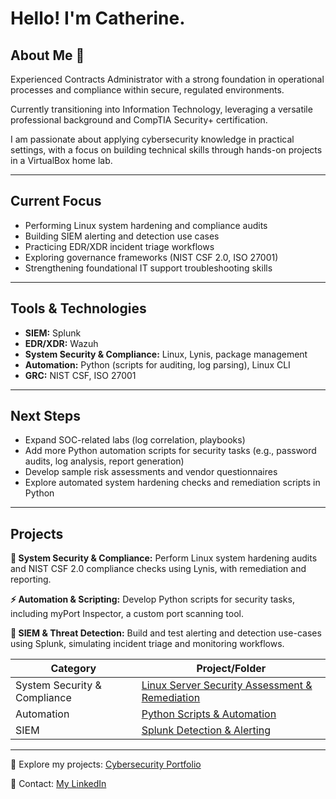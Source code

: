 # Hello! I'm Catherine.

## About Me 👋

Experienced Contracts Administrator with a strong foundation in operational processes and compliance within secure, regulated environments. 

Currently transitioning into Information Technology, leveraging a versatile professional background and CompTIA Security+ certification. 

I am passionate about applying cybersecurity knowledge in practical settings, with a focus on building technical skills through hands-on projects in a VirtualBox home lab.

---

## Current Focus

- Performing Linux system hardening and compliance audits
- Building SIEM alerting and detection use cases
- Practicing EDR/XDR incident triage workflows
- Exploring governance frameworks (NIST CSF 2.0, ISO 27001)
- Strengthening foundational IT support troubleshooting skills

---

## Tools & Technologies

- **SIEM:** Splunk
- **EDR/XDR:** Wazuh
- **System Security & Compliance:** Linux, Lynis, package management
- **Automation:** Python (scripts for auditing, log parsing), Linux CLI
- **GRC:** NIST CSF, ISO 27001

---

## Next Steps

- Expand SOC-related labs (log correlation, playbooks)
- Add more Python automation scripts for security tasks (e.g., password audits, log analysis, report generation)
- Develop sample risk assessments and vendor questionnaires
- Explore automated system hardening checks and remediation scripts in Python

---

## Projects

**🔐 System Security & Compliance:** Perform Linux system hardening audits and NIST CSF 2.0 compliance checks using Lynis, with remediation and reporting.

**⚡ Automation & Scripting:** Develop Python scripts for security tasks, including myPort Inspector, a custom port scanning tool.

**🔎 SIEM & Threat Detection:** Build and test alerting and detection use-cases using Splunk, simulating incident triage and monitoring workflows.

| Category                     | Project/Folder                                                                                                                                                               |
| ---------------------------- | ------------------------------------------------------------------------------------------------ | 
| System Security & Compliance | [Linux Server Security Assessment & Remediation](https://github.com/cczar1/cybersecurity-portfolio/tree/main/Linux-Server-Hardening-Compliance) | 
| Automation                   | [Python Scripts & Automation](https://github.com/cczar1/cybersecurity-portfolio/tree/main/Python-Scripts)                                                   | 
| SIEM                         | [Splunk Detection & Alerting](https://github.com/cczar1/cybersecurity-portfolio/tree/main/Splunk-Detection-Alerting)                                        |                                                      |


---
💬 Explore my projects: [Cybersecurity Portfolio](https://github.com/cczar1/cybersecurity-portfolio/tree/main)

💼 Contact: [My LinkedIn](https://www.linkedin.com/in/03271111/)



